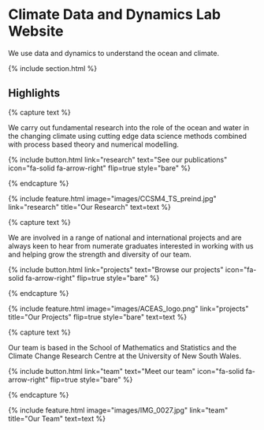 ---
---

# Climate Data and Dynamics Lab Website

We use data and dynamics to understand the ocean and climate.

{% include section.html %}

## Highlights

{% capture text %}

We carry out fundamental research into the role of the ocean and water in the changing climate using cutting edge data science methods combined with process based theory and numerical modelling.

{%
  include button.html
  link="research"
  text="See our publications"
  icon="fa-solid fa-arrow-right"
  flip=true
  style="bare"
%}

{% endcapture %}

{%
  include feature.html
  image="images/CCSM4_TS_preind.jpg"
  link="research"
  title="Our Research"
  text=text
%}

{% capture text %}

We are involved in a range of national and international projects and are always keen to hear from numerate graduates interested in working with us and helping grow the strength and diversity of our team.

{%
  include button.html
  link="projects"
  text="Browse our projects"
  icon="fa-solid fa-arrow-right"
  flip=true
  style="bare"
%}

{% endcapture %}

{%
  include feature.html
  image="images/ACEAS_logo.png"
  link="projects"
  title="Our Projects"
  flip=true
  style="bare"
  text=text
%}

{% capture text %}

Our team is based in the School of Mathematics and Statistics and the Climate Change Research Centre at the University of New South Wales.

{%
  include button.html
  link="team"
  text="Meet our team"
  icon="fa-solid fa-arrow-right"
  flip=true
  style="bare"
%}

{% endcapture %}

{%
  include feature.html
  image="images/IMG_0027.jpg"
  link="team"
  title="Our Team"
  text=text
%}
